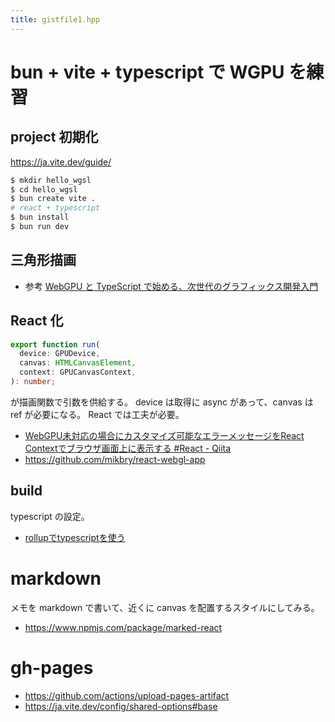 ```yaml
---
title: gistfile1.hpp
---
```


# bun + vite + typescript で WGPU を練習

## project 初期化

https://ja.vite.dev/guide/

```sh
$ mkdir hello_wgsl
$ cd hello_wgsl
$ bun create vite .
# react + typescript
$ bun install
$ bun run dev
```

## 三角形描画

- 参考 [WebGPU と TypeScript で始める、次世代のグラフィックス開発入門](https://zenn.dev/blueteam/articles/576b7f1f5fd034)

## React 化

```typescript title="ts"
export function run(
  device: GPUDevice,
  canvas: HTMLCanvasElement,
  context: GPUCanvasContext,
): number;
```

が描画関数で引数を供給する。
device は取得に async があって、canvas は ref が必要になる。
React では工夫が必要。

- [WebGPU未対応の場合にカスタマイズ可能なエラーメッセージをReact Contextでブラウザ画面上に表示する #React - Qiita](https://qiita.com/kubo_hiroya/items/7eb9386f06c6871f361a)
- https://github.com/mikbry/react-webgl-app

## build

typescript の設定。

- [rollupでtypescriptを使う](https://zenn.dev/s_takashi/scraps/ee10b6d8a6a937)

# markdown

メモを markdown で書いて、近くに canvas を配置するスタイルにしてみる。

- https://www.npmjs.com/package/marked-react

# gh-pages

- https://github.com/actions/upload-pages-artifact
- https://ja.vite.dev/config/shared-options#base

